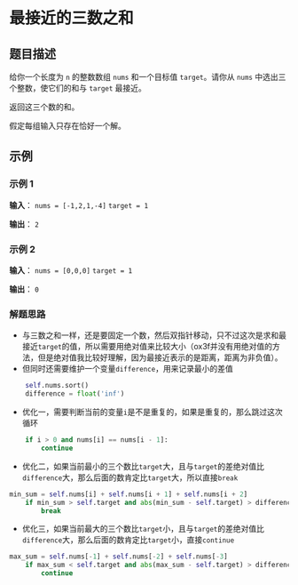 # 最接近的三数之和

## 题目描述

给你一个长度为 `n` 的整数数组 `nums` 和一个目标值 `target`。请你从 `nums` 中选出三个整数，使它们的和与 `target` 最接近。

返回这三个数的和。

假定每组输入只存在恰好一个解。

## 示例

### 示例 1

**输入**：
`nums = [-1,2,1,-4]`
`target = 1`

**输出**：
`2`

### 示例 2

**输入**：
`nums = [0,0,0]`
`target = 1`

**输出**：
`0`

### 解题思路
- 与三数之和一样，还是要固定一个数，然后双指针移动，只不过这次是求和最接近`target`的值，所以需要用绝对值来比较大小（ox3f并没有用绝对值的方法，但是绝对值我比较好理解，因为最接近表示的是距离，距离为非负值）。
- 但同时还需要维护一个变量`difference`，用来记录最小的差值
```python
    self.nums.sort()
    difference = float('inf')
```

- 优化一，需要判断当前的变量`i`是不是重复的，如果是重复的，那么跳过这次循环
```python
    if i > 0 and nums[i] == nums[i - 1]:
        continue
```

- 优化二，如果当前最小的三个数比`target`大，且与`target`的差绝对值比`difference`大，那么后面的数肯定比`target`大，所以直接`break`
```python
min_sum = self.nums[i] + self.nums[i + 1] + self.nums[i + 2]
    if min_sum > self.target and abs(min_sum - self.target) > difference:
        break
```

- 优化三，如果当前最大的三个数比`target`小，且与`target`的差绝对值比`difference`大，那么后面的数肯定比`target`小，直接`continue`
```python
max_sum = self.nums[-1] + self.nums[-2] + self.nums[-3]
    if max_sum < self.target and abs(max_sum - self.target) > difference:
        continue
```
